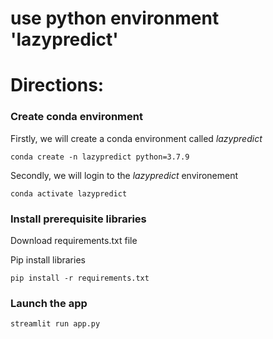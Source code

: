 # use python environment 'lazypredict'

# Directions:
### Create conda environment
Firstly, we will create a conda environment called *lazypredict*
```
conda create -n lazypredict python=3.7.9
```
Secondly, we will login to the *lazypredict* environement
```
conda activate lazypredict
```
### Install prerequisite libraries

Download requirements.txt file


Pip install libraries
```
pip install -r requirements.txt
```

###  Launch the app

```
streamlit run app.py
```
